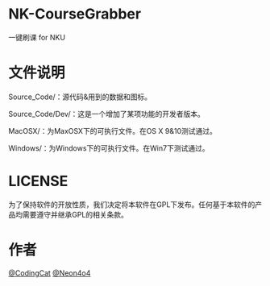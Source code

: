 NK-CourseGrabber
================

一键刷课 for NKU

文件说明
================

Source_Code/：源代码&用到的数据和图标。

Source_Code/Dev/：这是一个增加了某项功能的开发者版本。

MacOSX/：为MaxOSX下的可执行文件。在OS X 9&10测试通过。

Windows/：为Windows下的可执行文件。在Win7下测试通过。


LICENSE
================
为了保持软件的开放性质，我们决定将本软件在GPL下发布。任何基于本软件的产品均需要遵守并继承GPL的相关条款。

作者
================
[@CodingCat](https://github.com/NKUCodingCat/)
[@Neon4o4](https://github.com/Neon4o4)